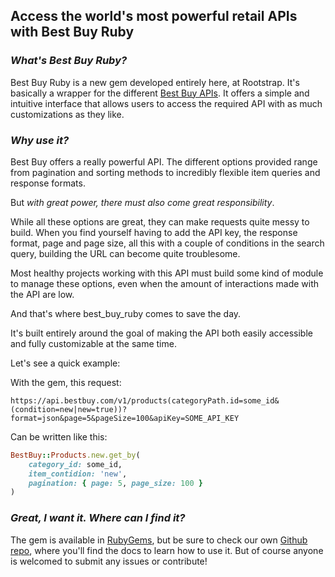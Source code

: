## Access the world's most powerful retail APIs with Best Buy Ruby

### _What's Best Buy Ruby?_

Best Buy Ruby is a new gem developed entirely here, at Rootstrap. It's basically a wrapper for the different [Best Buy APIs](https://bestbuyapis.github.io/api-documentation/). It offers a simple and intuitive interface that allows users to access the required API with as much customizations as they like.

### _Why use it?_

Best Buy offers a really powerful API. The different options provided range from pagination and sorting methods to incredibly flexible item queries and response formats.

But _with great power, there must also come great responsibility_.

While all these options are great, they can make requests quite messy to build. When you find yourself having to add the API key, the response format, page and page size, all this with a couple of conditions in the search query, building the URL can become quite troublesome.

Most healthy projects working with this API must build some kind of module to manage these options, even when the amount of interactions made with the API are low.

And that's where best_buy_ruby comes to save the day.

It's built entirely around the goal of making the API both easily accessible and fully customizable at the same time.

Let's see a quick example:

With the gem, this request:

```
https://api.bestbuy.com/v1/products(categoryPath.id=some_id&(condition=new|new=true))?format=json&page=5&pageSize=100&apiKey=SOME_API_KEY
```

Can be written like this:

```ruby
BestBuy::Products.new.get_by(
    category_id: some_id,
    item_contidion: 'new',
    pagination: { page: 5, page_size: 100 }
)
```

### _Great, I want it. Where can I find it?_

The gem is available in [RubyGems](https://rubygems.org/gems/best_buy_ruby), but be sure to check our own [Github repo](https://github.com/rootstrap/best_buy_ruby), where you'll find the docs to learn how to use it. But of course anyone is welcomed to submit any issues or contribute!
